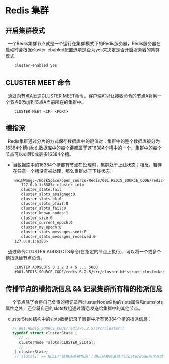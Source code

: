 # Redis 集群

## 开启集群模式
&nbsp;&nbsp;一个Redis集群节点就是一个运行在集群模式下的Redis服务器，Redis服务器在启动时会根据cluster-ebabled配置选项是否为yes来决定是否开启服务器的集群模式.
```txt
    cluster-enabled yes
```

## CLUSTER MEET 命令
&nbsp;&nbsp;通过向节点A发送CLUSTER MEET命令，客户端可以让接收命令的节点A将另一个节点B添加到节点A当前所在的集群中。
```TXT
    CLUSTER MEET <IP> <PORT>
```

## 槽指派
&nbsp;&nbsp;Redis集群通过分片的方式保存数据库中的键值对：集群中的整个数据库被分为16384个槽(slot),数据库中的每个键都属于这16384个槽中的一个，集群中的每个节点可以处理0或最多16384个槽。
- 当数据库中的16384个槽都有节点在处理时，集群处于上线状态；相反，若存在任意一个槽没有被处理，那么集群处于下线状态。
```txt
    wei@Wang:~/WorkSpace/open_source/Redis/001.REDIS_SOURCE_CODE/redis-6.2.5$ ./src/redis-cli -p 6385
       127.0.0.1:6385> cluster info
       cluster_state:fail
       cluster_slots_assigned:0
       cluster_slots_ok:0
       cluster_slots_pfail:0
       cluster_slots_fail:0
       cluster_known_nodes:1
       cluster_size:0
       cluster_current_epoch:0
       cluster_my_epoch:0
       cluster_stats_messages_sent:0
       cluster_stats_messages_received:0
    127.0.0.1:6385> 
```

&nbsp;&nbsp;通过命令CLUSTER ADDSLOTS命令(在指定的节点上执行)，可以将一个或多个槽指派给节点负责。
```txt
    CLUSTER ADDSLOTS 0 1 2 3 4 5 ... 5000
    #001.REDIS_SOURCE_CODE/redis-6.2.5/src/cluster.h#'struct clusterNode'
```

## 传播节点的槽指派信息 && 记录集群所有槽的指派信息
&nbsp;&nbsp;一个节点除了会将自己负责的槽记录再clusterNode结构的slots属性和numslots属性之外，还会将自己的slots数组通过消息发送给集群中的其他节点。

&nbsp;&nbsp;clusterState结构中的slots数组记录了集群中所有16384个槽的指派信息：
```c
   // 001.REDIS_SOURCE_CODE/redis-6.2.5/src/cluster.h
   typedef struct clusterState {
      // ...
      clusterNode *slots[CLUSTER_SLOTS];
      // ...
    } clusterState;
    // slots[i] == NULL?‘该槽还未被指派’：槽已经被指派给了clusterNode所代表的节点。
```